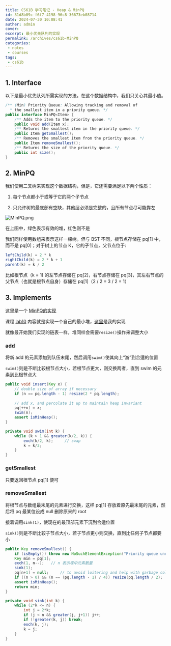 ```yaml
---
title: CS61B 学习笔记 - Heap & MinPQ
id: 31d8b09c-f6f7-4198-96c8-36673eb08714
date: 2024-07-30 10:08:41
auther: admin
cover: 
excerpt: 最小优先队列的实现
permalink: /archives/cs61b-MinPQ
categories:
 - notes
 - courses
tags: 
 - cs61b
---
```


## 1\. Interface

以下是最小优先队列所需实现的方法。在这个数据结构中，我们只关心其最小值。
```Java
/** (Min) Priority Queue: Allowing tracking and removal of 
  * the smallest item in a priority queue. */
public interface MinPQ<Item> {
    /** Adds the item to the priority queue. */
    public void add(Item x);
    /** Returns the smallest item in the priority queue. */
    public Item getSmallest();
    /** Removes the smallest item from the priority queue. */
    public Item removeSmallest();
    /** Returns the size of the priority queue. */
    public int size();
}
```
  

## 2\. MinPQ

我们使用二叉树来实现这个数据结构，但是，它还需要满足以下两个性质：

1.  每个节点都小于或等于它的两个子节点
    
2.  只允许树的最底部有空缺，其他层必须是完整的，且所有节点尽可能靠左
    

![MinPQ.png](/upload/MinPQ.png)

在上图中，绿色表示有效的堆，红色则不是

我们同样使用数组来表示这样一棵树。但与 BST 不同，根节点存储在 pq\[1\] 中，而不是 pq\[0\]；对于树上的节点 K，它的子节点，父节点位于:
```Java
leftChild(k) = 2 * k
rightChild(k) = 2 * k + 1
parent(k) = k / 2
```
比如根节点（k = 1) 的左节点存储在 pq\[2\]，右节点存储在 pq\[3\]，其左右节点的父节点（也就是根节点自身）存储在 pq\[1\]（2 / 2 = 3 / 2 = 1）

  

## 3\. Implements

这里是一个 [MinPQ的实现](https://algs4.cs.princeton.edu/24pq/MinPQ.java.html)

课程 [lab10](https://sp18.datastructur.es/materials/lab/lab10/lab10) 内容就是实现一个自己的最小堆，[这里](https://github.com/WhaleFall-UESTC/CS61B-Spring-2018/blob/master/lab10/ArrayHeap.java)是我的实现

就像最开始我们实现的链表一样，堆同样会需要`resize()`操作来调整大小

### add

将新 add 的元素添加到队伍末尾，然后调用`swim()`使其向上“游”到合适的位置

`swim()`则是不断比较根节点大小，若根节点更大，则交换两者，直到 swim 的元素到比根节点大
```Java
public void insert(Key x) {
    // double size of array if necessary
    if (n == pq.length - 1) resize(2 * pq.length);
    
    // add x, and percolate it up to maintain heap invariant
    pq[++n] = x;
    swim(n);
    assert isMinHeap();
}
```
```Java
private void swim(int k) {
    while (k > 1 && greater(k/2, k)) {
        exch(k/2, k);     // swap
        k = k/2;
    }
}
```
### getSmallest

只要返回根节点 pq\[1\] 便可

### removeSmallest

将根节点与数组最末尾的元素进行交换，这样 pq\[1\] 存放着原先最末尾的元素，然后将 pq 最某位设成 null 删除原来的 root

接着调用`sink(1)`，使现在的最顶部元素下沉到合适位置

`sink()`则是不断比较子节点大小，若子节点更小则交换，直到比任何子节点都要小
```Java
public Key removeSmallest() {
    if (isEmpty()) throw new NoSuchElementException("Priority queue underflow");
    Key min = pq[1];
    exch(1, n--);   // n 表示堆中元素数量
    sink(1);
    pq[n+1] = null;     // to avoid loitering and help with garbage collection
    if ((n > 0) && (n == (pq.length - 1) / 4)) resize(pq.length / 2);
    assert isMinHeap();
    return min;
}

private void sink(int k) {
    while (2*k <= n) {
        int j = 2*k;
        if (j < n && greater(j, j+1)) j++;
        if (!greater(k, j)) break;
        exch(k, j);
        k = j;
    }
}
```